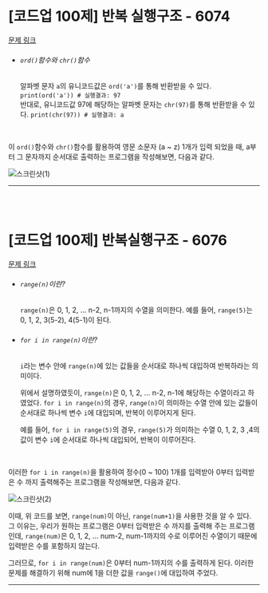 # [코드업 100제] 반복 실행구조 - 6074
[문제 링크](https://codeup.kr/problem.php?id=6074)

- ###### `ord()`함수와 `chr()`함수
  알파벳 문자 `a`의 유니코드값은 `ord('a')`를 통해 반환받을 수 있다. `print(ord('a')) # 실행결과: 97`<br>
  반대로, 유니코드값 97에 해당하는 알파벳 문자는 `chr(97)`를 통해 반환받을 수 있다. `print(chr(97)) # 실행결과: a`<br>
<br>

이 `ord()`함수와 `chr()`함수를 활용하여 영문 소문자 (a ~ z) 1개가 입력 되었을 때, a부터 그 문자까지 순서대로 출력하는 프로그램을 작성해보면, 다음과 같다.<br>

![스크린샷(1)](https://github.com/Yoonsik-2002/coding-test/assets/83572199/c83ed8c5-9a30-40c8-b2db-abb6ad52aee6)<br>

---

<br><br>

# [코드업 100제] 반복실행구조 - 6076
[문제 링크](https://codeup.kr/problem.php?id=6076)

- ###### `range(n)`이란?
  `range(n)`은 0, 1, 2, ... n-2, n-1까지의 수열을 의미한다. 예를 들어, `range(5)`는 0, 1, 2, 3(5-2), 4(5-1)이 된다.<br>

- ###### `for i in range(n)`이란?
  `i`라는 변수 안에 `range(n)`에 있는 값들을 순서대로 하나씩 대입하여 반복하라는 의미이다.<br>

  위에서 설명하였듯이, `range(n)`은 0, 1, 2, ... n-2, n-1에 해당하는 수열이라고 하였었다. `for i in range(n)`의 경우, `range(n)`이 의미하는 수열 안에 있는 값들이 순서대로 하나씩 변수 `i`에 대입되며, 반복이 이루어지게 된다.<br>

  예를 들어, `for i in range(5)`의 경우, `range(5)`가 의미하는 수열 0, 1, 2, 3 ,4의 값이 변수 `i`에 순서대로 하나씩 대입되어, 반복이 이루어진다.<br>
<br>

이러한 `for i in range(n)`을 활용하여 정수(0 ~ 100) 1개를 입력받아 0부터 입력받은 수 까지 출력해주는 프로그램을 작성해보면, 다음과 같다.<br>

![스크린샷(2)](https://github.com/Yoonsik-2002/coding-test/assets/83572199/e31a10ea-009a-4886-b8c9-c297c44baeb2)<br>

이때, 위 코드를 보면, `range(num)`이 아닌, `range(num+1)`을 사용한 것을 알 수 있다. 그 이유는, 우리가 원하는 프로그램은 0부터 입력받은 수 까지를 출력해 주는 프로그램인데, `range(num)`은 0, 1, 2, ... num-2, num-1까지의 수로 이루어진 수열이기 때문에 입력받은 수를 포함하지 않는다.<br>

그러므로, `for i in range(num)`은 0부터 num-1까지의 수를 출력하게 된다. 이러한 문제를 해결하기 위해 num에 1을 더한 값을 `range()`에 대입하여 주었다.<br>

---

<br><br>

